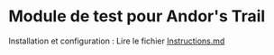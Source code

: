 # Module de test pour Andor's Trail
Installation et configuration : Lire le fichier [Instructions.md](./Instructions.md)

